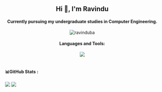<h2 align="center">Hi 👋, I'm Ravindu</h2>
<h4 align="center">Currently pursuing my undergraduate studies in Computer Engineering.</h4>

<p align="center"> <img src="https://komarev.com/ghpvc/?username=ravinduba&label=Profile%20views&color=0e75b6&style=flat" alt="ravinduba" /> </p>

<h4 align="center">Languages and Tools:</h4>
<p align="center">
  <a href="https://skillicons.dev">
    <img src="https://skillicons.dev/icons?i=c,mongodb,java,php,javascript,python,react,html,css,express,nodejs,androidstudio,py,bootstrap,opencv,mysql,git,aws,figma,tailwind,arudino,&perline=10" />
  </a>
</p>

# <h4>📊GitHub Stats :  </h4>
![](https://github-readme-stats.vercel.app/api?username=RavinduBA&theme=algolia&hide_border=true&include_all_commits=true&count_private=true)
![](https://github-readme-stats.vercel.app/api/top-langs/?username=RavinduBA&theme=algolia&hide_border=true&include_all_commits=true&count_private=true&layout=compact)



